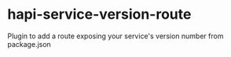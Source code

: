 # hapi-service-version-route
Plugin to add a route exposing your service's version number from package.json
